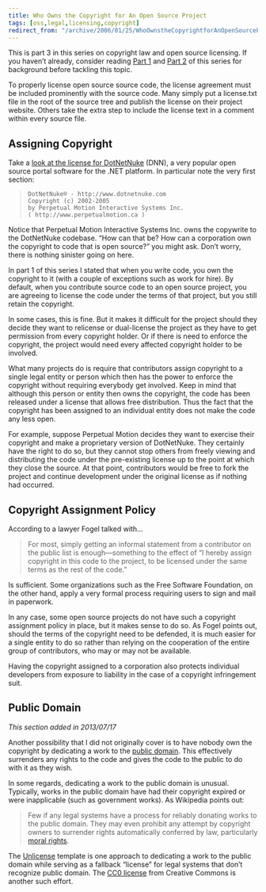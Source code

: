 ```yaml
---
title: Who Owns the Copyright for An Open Source Project
tags: [oss,legal,licensing,copyright]
redirect_from: "/archive/2006/01/25/WhoOwnstheCopyrightforAnOpenSourceProject.aspx/"
---
```


This is part 3 in this series on copyright law and open source
licensing. If you haven’t already, consider reading [Part
1](https://haacked.com/archive/2006/01/24/TheDevelopersGuideToCopyrightLaw-Part1.aspx "Part 1 of the series")
and [Part
2](https://haacked.com/archive/2006/01/24/DevelopersGuideToOpenSourceSoftwareLicensing.aspx "Part 2 of the series")
of this series for background before tackling this topic.

To properly license open source source code, the license agreement must
be included prominently with the source code. Many simply put a
license.txt file in the root of the source tree and publish the license
on their project website. Others take the extra step to include the
license text in a comment within every source file.

## Assigning Copyright

Take a [look at the license for
DotNetNuke](http://www.dotnetnuke.com/Downloads/tabid/125/Default.aspx)
(DNN), a very popular open source portal software for the .NET platform.
In particular note the very first section:

>     DotNetNuke® - http://www.dotnetnuke.com
>     Copyright (c) 2002-2005
>     by Perpetual Motion Interactive Systems Inc. 
>     ( http://www.perpetualmotion.ca )

Notice that Perpetual Motion Interactive Systems Inc. owns the copywrite
to the DotNetNuke codebase. “How can that be? How can a corporation own
the copyright to code that is open source?” you might ask. Don’t worry,
there is nothing sinister going on here.

In part 1 of this series I stated that when you write code, you own the
copyright to it (with a couple of exceptions such as work for hire). By
default, when you contribute source code to an open source project, you
are agreeing to license the code under the terms of that project, but
you still retain the copyright.

In some cases, this is fine. But it makes it difficult for the project
should they decide they want to relicense or dual-license the project as
they have to get permission from every copyright holder. Or if there is
need to enforce the copyright, the project would need every affected
copyright holder to be involved.

What many projects do is require that contributors assign copyright to a
single legal entity or person which then has the power to enforce the
copyright without requiring everybody get involved. Keep in mind that
although this person or entity then owns the copyright, the code has
been released under a license that allows free distribution. Thus the
fact that the copyright has been assigned to an individual entity does
not make the code any less open.

For example, suppose Perpetual Motion decides they want to exercise
their copyright and make a proprietary version of DotNetNuke. They
certainly have the right to do so, but they cannot stop others from
freely viewing and distributing the code under the pre-existing license
up to the point at which they close the source. At that point,
contributors would be free to fork the project and continue development
under the original license as if nothing had occurred.

## Copyright Assignment Policy

According to a lawyer Fogel talked with...

> For most, simply getting an informal statement from a contributor on
> the public list is enough—something to the effect of “I hereby assign
> copyright in this code to the project, to be licensed under the same
> terms as the rest of the code.”

Is sufficient. Some organizations such as the Free Software Foundation,
on the other hand, apply a very formal process requiring users to sign
and mail in paperwork.

In any case, some open source projects do not have such a copyright
assignment policy in place, but it makes sense to do so. As Fogel points
out, should the terms of the copyright need to be defended, it is much
easier for a single entity to do so rather than relying on the
cooperation of the entire group of contributors, who may or may not be
available.

Having the copyright assigned to a corporation also protects individual
developers from exposure to liability in the case of a copyright
infringement suit.

Public Domain
-------------

*This section added in 2013/07/17*

Another possibility that I did not originally cover is to have nobody
own the copyright by dedicating a work to the [public
domain](http://en.wikipedia.org/wiki/Public_domain "Public Domain").
This effectively surrenders any rights to the code and gives the code to
the public to do with it as they wish.

In some regards, dedicating a work to the public domain is unusual.
Typically, works in the public domain have had their copyright expired
or were inapplicable (such as government works). As Wikipedia points
out:

> Few if any legal systems have a process for reliably donating works to
> the public domain. They may even prohibit any attempt by copyright
> owners to surrender rights automatically conferred by law,
> particularly [moral
> rights](http://en.wikipedia.org/wiki/Moral_rights).

The [Unlicense](http://unlicense.org/ "Unlicense") template is one
approach to dedicating a work to the public domain while serving as a
fallback “license” for legal systems that don’t recognize public domain.
The [CC0 license](http://creativecommons.org/choose/zero/ "CC0") from
Creative Commons is another such effort.

